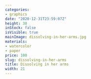 ```yaml
---
categories:
- graphics
date: "2020-12-31T23:59:07Z"
height: 30
inStock: false
isVisible: true
mainImage: dissolving-in-her-arms.jpg
materials:
- watercolor
- paper
price: 100
slug: dissolving-in-her-arms
title: Dissolving in her arms
width: 21
---
```


